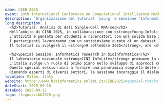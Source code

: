 ```yaml
---
name: CIBB 2025
event: 20th International Conference on Computational Intelligence Methods for Bioinformatics and Biostatistics
description: "Organizzazione del tutorial 'young' e sessione 'Informatics research in bioinformatics'"
long_description: |
  <h2>Tutorial: Analisi di dati Single-Cell RNA-seq</h2>
  Nell’ambito di CIBB 2025, in collaborazione con <strong>Young-Infolife</strong>, si terrà un <strong>tutorial pratico di analisi dati single-cell RNA sequencing (scRNA-seq)</strong>.
  L’attività è pensata per studenti e ricercatori con una solida base in <em>R</em> e <em>Python</em> interessati a esplorare l’intera pipeline computazionale di analisi scRNA-seq, dalla gestione dei dati grezzi al clustering e alla visualizzazione.
  I partecipanti lavoreranno con un sottoinsieme curato di un dataset 10X Genomics (Arigoni M. et al, 2024, DOI: 10.1038/s41597-024-03002-y), utilizzando un ambiente containerizzato (Docker e Singularity) ed eseguendo i workflow interattivamente tramite Jupyter Lab.
  Il tutorial si svolgerà il <strong>9 settembre 2025</strong>, ore <strong>14:00–18:30</strong>, presso il Politecnico di Milano – Campus Leonardo (aula 3.0.3).

  <h2>Special Session: Informatics research in bioinformatics</h2>
  Il laboratorio nazionale <strong>CINI InfoLife</strong> promuove la collaborazione tra ricercatori con background informatico attivi in bioinformatica e in campi affini, in sinergia con i partner internazionali.
  L’Italia svolge un ruolo di primo piano nello sviluppo di approcci computazionali in diversi ambiti della bioinformatica, dalla progettazione di algoritmi specializzati e strutture dati efficienti, all’analisi di alto livello e a nuove tecniche di visualizzazione.
  Questa special session mira a fornire una panoramica completa delle ricerche in corso e delle tendenze emergenti negli istituti italiani di informatica e tra i loro collaboratori. È un’occasione per presentare direzioni di ricerca, scambiare idee e confrontarsi con la comunità scientifica internazionale, favorendo collaborazioni interdisciplinari e consolidando i legami internazionali.
  Riunendo esperti di diversi settori, la sessione incoraggia il dialogo, rafforza la cooperazione e contribuisce all’evoluzione continua della ricerca bioinformatica.
location: Milan, Italy
website: https://www.bioinformatics.polimi.it/CIBB2025/#special-tracks
dateStart: 2025-09-10
dateEnd: 2025-09-12
logo: /logos/cibb2025.png
---
```

